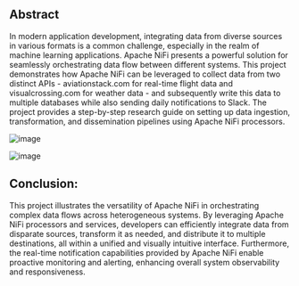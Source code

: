## Abstract ##
In modern application development, integrating data from diverse sources in various formats is a common challenge, especially in the realm of machine learning applications. 
Apache NiFi presents a powerful solution for seamlessly orchestrating data flow between different systems. This project demonstrates how Apache NiFi can be leveraged to 
collect data from two distinct APIs - aviationstack.com for real-time flight data and visualcrossing.com for weather data - and subsequently write this data to multiple 
databases while also sending daily notifications to Slack. The project provides a step-by-step research guide on setting up data ingestion, transformation, and dissemination 
pipelines using Apache NiFi processors.

![image](https://github.com/chatkausik/chatkausik.github.io/assets/29112563/0cda8028-bcf4-4454-9672-ce098b80e548)

![image](https://github.com/chatkausik/chatkausik.github.io/assets/29112563/5477042c-fb1e-4df9-8935-a65f4ad072b0)

## Conclusion: ##
This project illustrates the versatility of Apache NiFi in orchestrating complex data flows across heterogeneous systems. 
By leveraging Apache NiFi processors and services, developers can efficiently integrate data from disparate sources, transform 
it as needed, and distribute it to multiple destinations, all within a unified and visually intuitive interface. Furthermore,
the real-time notification capabilities provided by Apache NiFi enable proactive monitoring and alerting, enhancing overall 
system observability and responsiveness.

